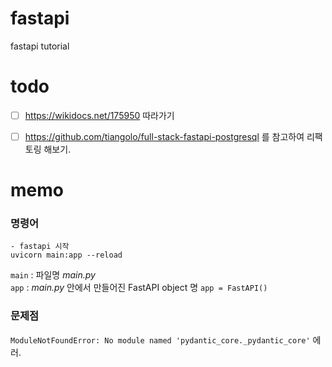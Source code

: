 # fastapi
fastapi tutorial

# todo
-[ ] https://wikidocs.net/175950 따라가기
-[ ] https://github.com/tiangolo/full-stack-fastapi-postgresql 를 참고하여 리팩토링 해보기.


# memo

### 명령어
```console
- fastapi 시작
uvicorn main:app --reload
```
`main`  : 파일명 _main.py_  
`app` : _main.py_ 안에서 만들어진 FastAPI object 명 `app = FastAPI()`


### 문제점
`ModuleNotFoundError: No module named 'pydantic_core._pydantic_core'` 에러.
